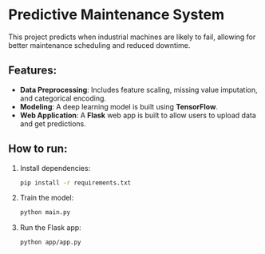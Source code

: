 # Predictive Maintenance System

This project predicts when industrial machines are likely to fail, allowing for better maintenance scheduling and reduced downtime.

## Features:
- **Data Preprocessing**: Includes feature scaling, missing value imputation, and categorical encoding.
- **Modeling**: A deep learning model is built using **TensorFlow**.
- **Web Application**: A **Flask** web app is built to allow users to upload data and get predictions.

## How to run:
1. Install dependencies:
    ```bash
    pip install -r requirements.txt
    ```
2. Train the model:
    ```bash
    python main.py
    ```
3. Run the Flask app:
    ```bash
    python app/app.py
    ```

